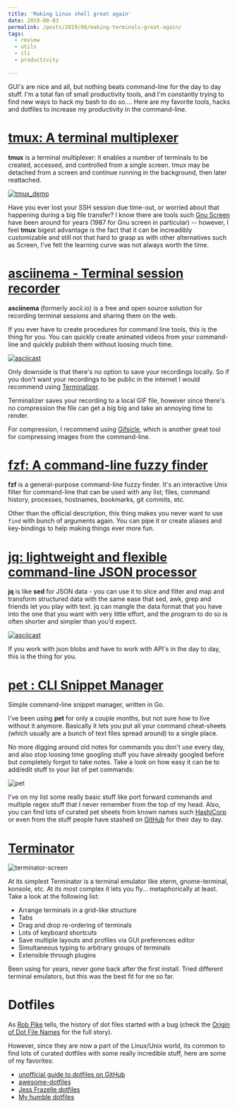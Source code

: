 ```yaml
---
title: 'Making Linux shell great again'
date: 2019-08-03
permalink: /posts/2019/08/making-terminals-great-again/
tags:
  - review
  - utils
  - cli
  - productivity
  
---
```


GUI's are nice and all, but nothing beats command-line for the day to day stuff. I'm a total fan of small productivity tools, and I'm constantly trying to find new ways to hack my bash to do so.... Here are my favorite tools, hacks and dotfiles to increase my productivity in the command-line.

[tmux: A terminal multiplexer](http://tmux.github.io/)
===========

**tmux** is a terminal multiplexer: it enables a number of terminals to be created, accessed, and controlled from a single screen. tmux may be detached from a screen and continue running in the background, then later reattached.

[![tmux_demo](https://asciinema.org/a/260733.svg)](https://asciinema.org/a/260733)

Have you ever lost your SSH session due time-out, or worried about that happening during a big file transfer? I know there are tools such [Gnu Screen](https://www.gnu.org/software/screen/) have been around for years (1987 for Gnu screen in particular) -- however, I feel **tmux** bigest advantage is the fact that it can be increadibly customizable and still not that hard to grasp as with other alternatives such as Screen, I've felt the learning curve was not always worth the time.

[asciinema - Terminal session recorder](https://asciinema.org/)
===========

**asciinema** (formerly ascii.io) is a free and open source solution for recording terminal sessions and sharing them on the web.

If you ever have to create procedures for command line tools, this is the thing for you. You can quickly create animated videos from your command-line and quickly publish them without loosing much time.

[![asciicast](https://asciinema.org/a/17648.svg)](https://asciinema.org/a/17648)

Only downside is that there's no option to save your recordings locally. So if you don't want your recordings to be public in the internet I would recommend using [Terminalizer](https://github.com/faressoft/terminalizer). 

Terminalizer saves your recording to a local GIF file, however since there's no compression the file can get a big big and take an annoying time to render. 

For compression, I recommend using [Gifsicle](https://www.lcdf.org/gifsicle/), which is another great tool for compressing images from the command-line.

[fzf: A command-line fuzzy finder](https://github.com/junegunn/fzf)
===========

**fzf** is a general-purpose command-line fuzzy finder. It's an interactive Unix filter for command-line that can be used with any list; files, command history, processes, hostnames, bookmarks, git commits, etc.

<script id="asciicast-237804" src="https://asciinema.org/a/237804.js" async></script>

Other than the official description, this thing makes you never want to use `find` with bunch of arguments again. You can pipe it or create aliases and key-bindings to help making things ever more fun.

[jq: lightweight and flexible command-line JSON processor](https://stedolan.github.io/jq/)
===========

**jq** is like **sed** for JSON data - you can use it to slice and filter and map and transform structured data with the same ease that sed, awk, grep and friends let you play with text. jq can mangle the data format that you have into the one that you want with very little effort, and the program to do so is often shorter and simpler than you’d expect.

[![asciicast](https://asciinema.org/a/237723.svg)](https://asciinema.org/a/237723)

If you work with json blobs and have to work with API's in the day to day, this is the thing for you.

[pet : CLI Snippet Manager](https://github.com/knqyf263/pet)
===========

Simple command-line snippet manager, written in Go.

I've been using **pet** for only a couple months, but not sure how to live without it anymore. Basically it lets you put all your command cheat-sheets (which usually are a bunch of text files spread around) to a single place.

No more digging around old notes for commands you don't use every day, and also stop loosing time googling stuff you have already googled before but completely forgot to take notes. Take a look on how easy it can be to add/edit stuff to your list of pet commands:

![pet](https://github.com/knqyf263/pet/raw/master/doc/pet01.gif)

I've on my list some really basic stuff like port forward commands and multiple regex stuff that I never remember from the top of my head. Also, you can find lots of curated pet sheets from known names such [HashiCorp](https://github.com/brianshumate/hashipets) or even from the stuff people have stashed on [GitHub](https://github.com/search?l=TOML&q=%22pet%22+%2B+%22snippet.toml%22&type=Code) for their day to day.

[Terminator](https://terminator-gtk3.readthedocs.io/en/latest/)
===========

![terminator-screen](https://terminator-gtk3.readthedocs.io/en/latest/_images/large_example.png)

At its simplest Terminator is a terminal emulator like xterm, gnome-terminal, konsole, etc. At its most complex it lets you fly... metaphorically at least. Take a look at the following list:

- Arrange terminals in a grid-like structure
- Tabs
- Drag and drop re-ordering of terminals
- Lots of keyboard shortcuts
- Save multiple layouts and profiles via GUI preferences editor
- Simultaneous typing to arbitrary groups of terminals
- Extensible through plugins

Been using for years, never gone back after the first install. Tried different terminal emulators, but this was the best fit for me so far.


Dotfiles
===========

As [Rob Pike](https://twitter.com/rob_pike) tells, the history of dot files started with a bug (check the [Origin of Dot File Names](http://xahlee.info/UnixResource_dir/writ/unix_origin_of_dot_filename.html) for the full story).

However, since they are now a part of the Linux/Unix world, its common to find lots of curated dotfiles with some really incredible stuff, here are some of my favorites:

- [unofficial guide to dotfiles on GitHub](https://dotfiles.github.io/)
- [awesome-dotfiles](https://github.com/webpro/awesome-dotfiles)
- [Jess Frazelle dotfiles](https://github.com/jessfraz/dotfiles)
- [My humble dotfiles](https://github.com/fsilveir/.dotfiles)
